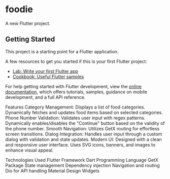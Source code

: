 # foodie

A new Flutter project.

## Getting Started

This project is a starting point for a Flutter application.

A few resources to get you started if this is your first Flutter project:

- [Lab: Write your first Flutter app](https://docs.flutter.dev/get-started/codelab)
- [Cookbook: Useful Flutter samples](https://docs.flutter.dev/cookbook)

For help getting started with Flutter development, view the
[online documentation](https://docs.flutter.dev/), which offers tutorials,
samples, guidance on mobile development, and a full API reference.

Features
Category Management:
Displays a list of food categories.
Dynamically fetches and updates food items based on selected categories.
Phone Number Validation:
Validates user input with regex patterns.
Dynamically enables/disables the "Continue" button based on the validity of the phone number.
Smooth Navigation:
Utilizes GetX routing for effortless screen transitions.
Dialog Integration:
Handles user input through a custom dialog with validation and state updates.
Modern UI:
Designed with a clean and responsive user interface.
Uses SVG icons, banners, and images to enhance visual appeal.

Technologies Used
Flutter Framework
Dart Programming Language
GetX Package
State management
Dependency injection
Navigation and routing
Dio for API handling
Material Design Widgets
